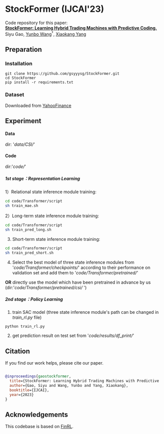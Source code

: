 # StockFormer (IJCAI'23)

Code repository for this paper:  
[**StockFormer: Learning Hybrid Trading Machines with Predictive Coding.**](https://www.ijcai.org/proceedings/2023/0530.pdf)  
Siyu Gao, [Yunbo Wang](https://wyb15.github.io/)<sup>†</sup>, [Xiaokang Yang](https://scholar.google.com/citations?user=yDEavdMAAAAJ&hl=zh-CN)

## Preparation

### Installation
```
git clone https://github.com/gsyyysg/StockFormer.git
cd StockFormer
pip install -r requirements.txt
```

### Dataset
Downloaded from [YahooFinance](https://pypi.org/project/yfinance/)

## Experiment

#### Data 
dir: '*data/CSI/*'

#### Code

dir:'*code/*'

##### 1st stage：Representation Learning

1）Relational state inference module training: 

```bash
cd code/Transformer/script
sh train_mae.sh
```

2）Long-term state inference module training:

```bash
cd code/Transformer/script
sh train_pred_long.sh
```

3) Short-term state inference  module training:

```bash
cd code/Transformer/script
sh train_pred_short.sh
```

4) Select the best model of three state inference modules from '*code/Transformer/checkpoints/*' according to their performance on validation set and add them to '*code/Transformer/pretrained/*'

**OR** directly use the model which have been pretrained in advance by us (dir:'*code/Transformer/pretrained/csi/* ')

##### 2nd stage：Policy Learning

1) train SAC model (three state inference module's path can be changed in *train_rl.py* file)

```bash
python train_rl.py
```

2) get prediction result on test set from '*code/results/df_print/*'

## Citation

  

If you find our work helps, please cite our paper.
```bibtex

@inproceedings{gaostockformer,
  title={StockFormer: Learning Hybrid Trading Machines with Predictive Coding},
  author={Gao, Siyu and Wang, Yunbo and Yang, Xiaokang},
  booktitle={IJCAI},
  year={2023}
}


```


## Acknowledgements
This codebase is based on [FinRL](https://github.com/showlab/DeVRF/tree/main](https://github.com/AI4Finance-Foundation/FinRL)https://github.com/AI4Finance-Foundation/FinRL).